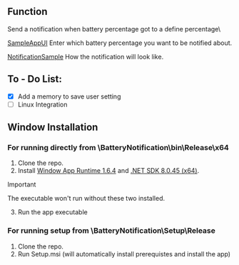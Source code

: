## Function
Send a notification when battery percentage got to a define percentage\

[SampleAppUI](/Images/SampleAppUI.png/)
Enter which battery percentage you want to be notified about.

[NotificationSample](/Images/SampleNotification.png/)
How the notification will look like.
## To - Do List:
- [x] Add a memory to save user setting
- [ ] Linux Integration

## Window Installation 
### For running directly from \BatteryNotification\bin\Release\x64
1. Clone the repo.
2. Install [Window App Runtime 1.6.4](https://learn.microsoft.com/en-us/windows/apps/windows-app-sdk/downloads) and [.NET SDK 8.0.45 (x64)](https://dotnet.microsoft.com/en-us/download/dotnet/8.0).
> [!IMPORTANT]
> The executable won't run without these two installed.
3. Run the app executable

### For running setup from \BatteryNotification\Setup\Release
1. Clone the repo.
2. Run Setup.msi (will automatically install prerequistes and install the app)
